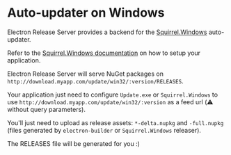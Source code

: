 # Auto-updater on Windows

Electron Release Server provides a backend for the [Squirrel.Windows](https://github.com/Squirrel/Squirrel.Windows) auto-updater.

Refer to the [Squirrel.Windows documentation](https://github.com/Squirrel/Squirrel.Windows/tree/master/docs) on how to setup your application.

Electron Release Server will serve NuGet packages on `http://download.myapp.com/update/win32/:version/RELEASES`.

Your application just need to configure `Update.exe` or `Squirrel.Windows` to use `http://download.myapp.com/update/win32/:version` as a feed url (:warning: without query parameters).

You'll just need to upload as release assets: `*-delta.nupkg` and `-full.nupkg` (files generated by `electron-builder` or `Squirrel.Windows` releaser).

The RELEASES file will be generated for you :)
